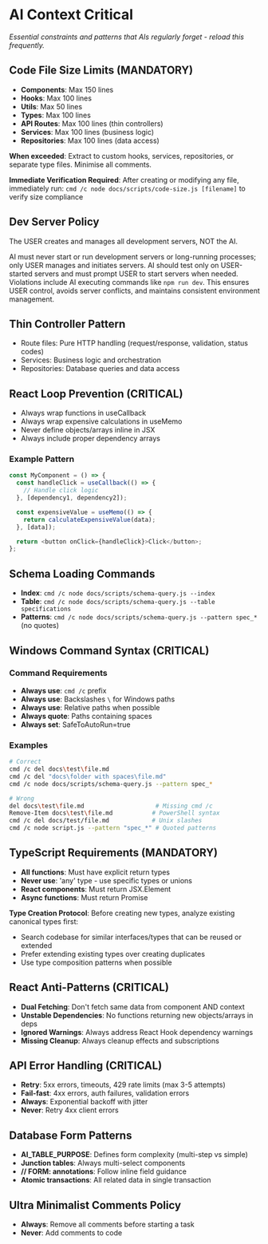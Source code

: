 # AI Context Critical

_Essential constraints and patterns that AIs regularly forget - reload this frequently._

<!-- AI_QUICK_REF
Overview: Critical constraints for AI coding tasks
Key Rules: Code file size limits, React loop prevention, Schema commands, Context requests
Avoid: Exceeding file size limits, React infinite loops, Missing context
-->

## Code File Size Limits (MANDATORY)

- **Components**: Max 150 lines
- **Hooks**: Max 100 lines
- **Utils**: Max 50 lines
- **Types**: Max 100 lines
- **API Routes**: Max 100 lines (thin controllers)
- **Services**: Max 100 lines (business logic)
- **Repositories**: Max 100 lines (data access)

**When exceeded**: Extract to custom hooks, services, repositories, or separate type files. Minimise all comments.

**Immediate Verification Required**: After creating or modifying any file, immediately run:
`cmd /c node docs/scripts/code-size.js [filename]` to verify size compliance

## Dev Server Policy

The USER creates and manages all development servers, NOT the AI.

AI must never start or run development servers or long-running processes; only USER manages and initiates servers. AI should test only on USER-started servers and must prompt USER to start servers when needed. Violations include AI executing commands like `npm run dev`. This ensures USER control, avoids server conflicts, and maintains consistent environment management.


## Thin Controller Pattern

- Route files: Pure HTTP handling (request/response, validation, status codes)
- Services: Business logic and orchestration
- Repositories: Database queries and data access

## React Loop Prevention (CRITICAL)

- Always wrap functions in useCallback
- Always wrap expensive calculations in useMemo
- Never define objects/arrays inline in JSX
- Always include proper dependency arrays

### Example Pattern

```typescript
const MyComponent = () => {
  const handleClick = useCallback(() => {
    // Handle click logic
  }, [dependency1, dependency2]);

  const expensiveValue = useMemo(() => {
    return calculateExpensiveValue(data);
  }, [data]);

  return <button onClick={handleClick}>Click</button>;
};
```

## Schema Loading Commands

- **Index**: `cmd /c node docs/scripts/schema-query.js --index`
- **Table**: `cmd /c node docs/scripts/schema-query.js --table specifications`
- **Patterns**: `cmd /c node docs/scripts/schema-query.js --pattern spec_*` (no quotes)

## Windows Command Syntax (CRITICAL)

### Command Requirements

- **Always use**: `cmd /c` prefix
- **Always use**: Backslashes `\` for Windows paths
- **Always use**: Relative paths when possible
- **Always quote**: Paths containing spaces
- **Always set**: SafeToAutoRun=true

### Examples

```bash
# Correct
cmd /c del docs\test\file.md
cmd /c del "docs\folder with spaces\file.md"
cmd /c node docs/scripts/schema-query.js --pattern spec_*

# Wrong
del docs\test\file.md                    # Missing cmd /c
Remove-Item docs\test\file.md           # PowerShell syntax
cmd /c del docs/test/file.md            # Unix slashes
cmd /c node script.js --pattern "spec_*" # Quoted patterns
```

## TypeScript Requirements (MANDATORY)

- **All functions**: Must have explicit return types
- **Never use**: 'any' type - use specific types or unions
- **React components**: Must return JSX.Element
- **Async functions**: Must return Promise<Type>

**Type Creation Protocol**: Before creating new types, analyze existing canonical types first:
- Search codebase for similar interfaces/types that can be reused or extended
- Prefer extending existing types over creating duplicates
- Use type composition patterns when possible

## React Anti-Patterns (CRITICAL)

- **Dual Fetching**: Don't fetch same data from component AND context
- **Unstable Dependencies**: No functions returning new objects/arrays in deps
- **Ignored Warnings**: Always address React Hook dependency warnings
- **Missing Cleanup**: Always cleanup effects and subscriptions

## API Error Handling (CRITICAL)

- **Retry**: 5xx errors, timeouts, 429 rate limits (max 3-5 attempts)
- **Fail-fast**: 4xx errors, auth failures, validation errors
- **Always**: Exponential backoff with jitter
- **Never**: Retry 4xx client errors

## Database Form Patterns

- **AI_TABLE_PURPOSE**: Defines form complexity (multi-step vs simple)
- **Junction tables**: Always multi-select components
- **// FORM: annotations**: Follow inline field guidance
- **Atomic transactions**: All related data in single transaction

## Ultra Minimalist Comments Policy

- **Always**: Remove all comments before starting a task
- **Never**: Add comments to code

